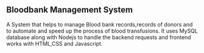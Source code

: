 ## Bloodbank Management System 
A System that helps to manage Blood bank records,records of donors and to automate and speed up the process of blood transfusions. 
It uses MySQL database along with Nodejs to handle the backend requests and frontend works with HTML,CSS and Javascript.
